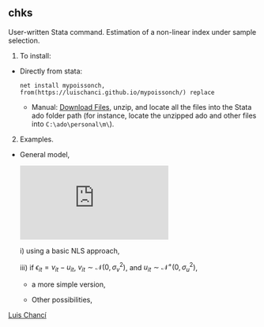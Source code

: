 
## chks

User-written Stata command. Estimation of a non-linear index under sample selection.

1. To install:
  - Directly from stata:

    `net install mypoissonch, from(https://luischanci.github.io/mypoissonch/) replace`

    - Manual: <a href="https://github.com/luischanci/mypoissonch/zipball/master">Download Files</a>, unzip, and locate all the files into the Stata ado folder path (for instance, locate the unzipped ado and other files into `C:\ado\personal\m\`).

2. Examples.

  - General model,

    ![equation](https://latex.codecogs.com/gif.latex?log%28Y_M%29_%7Bit%7D%3D-%281/%5Crho%29*log%5Cleft%281&plus;%5Csum_%7Bm%5Cneq%20M%7D%7B%5Cdelta_m*Y_m%7D%5Cright%29&plus;%5Cmathbf%7Bx%7D_%7Bit%7D%5Cmathbf%7B%5Cbeta%27%7D&plus;%5Cepsilon_%7Bit%7D)

    <!--- This generates a link:
    <a href="https://www.codecogs.com/eqnedit.php?latex=log(y)_{it}=-(1/\rho)log\(1&plus;\sum_{m}{\delta_m*y_m}\)&plus;x_{it}\beta&plus;\epsilon_{it}" target="_blank"><img src="https://latex.codecogs.com/gif.latex?log(y)_{it}=-(1/\rho)log\(1&plus;\sum_{m}{\delta_m*y_m}\)&plus;x_{it}\beta&plus;\epsilon_{it}" title="log(y)_{it}=-(1/\rho)log\(1+\sum_{m}{\delta_m*y_m}\)+x_{it}\beta+\epsilon_{it}" /></a>
    -->

      i) using a basic NLS approach,

      iii) if $\epsilon_{it}=v_{it}-u_{it}$, $v_{it}\sim \mathcal{N}(0,\sigma^2_v)$, and $u_{it}\sim \mathcal{N}^+(0,\sigma^2_u)$,



    - a more simple version,


    - Other possibilities,


<a href="https://luischanci.github.io">Luis Chancí</a>
